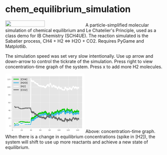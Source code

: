 # chem_equilibrium_simulation

<img src="screenshot.gif" width="50%" height="50%">
A particle-simplified molecular simulation of chemical equilibrium and Le Chatelier's Principle, used as a class demo for IB Chemistry (SCH4UE). The reaction simulated is the Sabatier process, CH4 + H2 &lt;=> H2O + CO2. Requires PyGame and Matplotlib.


The simulation speed was set very slow intentionally. Use up arrow and down-arrow to control the tickrate of the simulation. Press right to view concentration-time graph of the system. Press x to add more H2 molecules.

<img src="graph.png" width="50%" height="50%">
Above: concentration-time graph. When there is a change in equilibrium concentrations (spike in [H2]), the system will shift to use up more reactants and achieve a new state of equilibrium.
